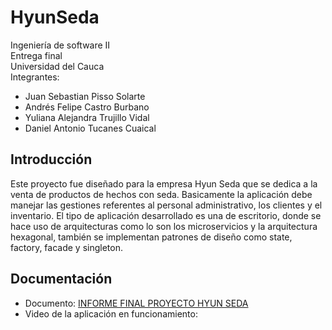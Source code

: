 # HyunSeda
Ingeniería de software II  
Entrega final  
Universidad del Cauca  
Integrantes:
  - Juan Sebastian Pisso Solarte
  - Andrés Felipe Castro Burbano
  - Yuliana Alejandra Trujillo Vidal
  - Daniel Antonio Tucanes Cuaical
## Introducción
Este proyecto fue diseñado para la empresa Hyun Seda que se dedica a la venta de productos de hechos con seda. Basicamente la aplicación debe manejar las gestiones referentes al personal administrativo, los clientes y el inventario. El tipo de aplicación desarrollado es una de escritorio, donde se hace uso de arquitecturas como lo son los microservicios y la arquitectura hexagonal, también se implementan patrones de diseño como state, factory, facade y singleton.
## Documentación
  - Documento: [INFORME FINAL PROYECTO HYUN SEDA](https://drive.google.com/file/d/1OK1e-84oSL3bepAERHaXBh_NQTOakKXb/view?usp=drive_link)
  - Video de la aplicación en funcionamiento: []()
